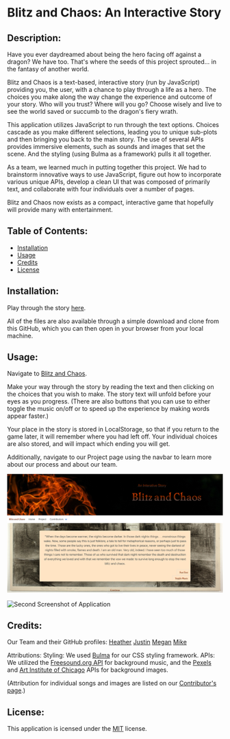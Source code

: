 # Blitz and Chaos: An Interactive Story

## Description:

Have you ever daydreamed about being the hero facing off against a dragon? We have too. That's where the seeds of this project sprouted... in the fantasy of another world. 

Blitz and Chaos is a text-based, interactive story (run by JavaScript) providing you, the user, with a chance to play through a life as a hero. The choices you make along the way change the experience and outcome of your story. Who will you trust? Where will you go? Choose wisely and live to see the world saved or succumb to the dragon's fiery wrath. 

This application utilizes JavaScript to run through the text options. Choices cascade as you make different selections, leading you to unique sub-plots and then bringing you back to the main story. The use of several APIs provides immersive elements, such as sounds and images that set the scene. And the styling (using Bulma as a framework) pulls it all together. 

As a team, we learned much in putting together this project. We had to brainstorm innovative ways to use JavaScript, figure out how to incorporate various unique APIs, develop a clean UI that was composed of primarily text, and collaborate with four individuals over a number of pages. 

Blitz and Chaos now exists as a compact, interactive game that hopefully will provide many with entertainment. 

## Table of Contents:

- [Installation](#installation)
- [Usage](#usage)
- [Credits](#credits)
- [License](#license)

## Installation:

Play through the story [here](https://justinean.github.io/BlitzandChaos/). 

All of the files are also available through a simple download and clone from this GitHub, which you can then open in your browser from your local machine. 

## Usage:

Navigate to [Blitz and Chaos](https://justinean.github.io/BlitzandChaos/). 

Make your way through the story by reading the text and then clicking on the choices that you wish to make. The story text will unfold before your eyes as you progress. (There are also buttons that you can use to either toggle the music on/off or to speed up the experience by making words appear faster.)

Your place in the story is stored in LocalStorage, so that if you return to the game later, it will remember where you had left off. Your individual choices are also stored, and will impact which ending you will get. 

Additionally, navigate to our Project page using the navbar to learn more about our process and about our team. 

![First Screenshot of Application](assets/images/Beginning.png)

![Second Screenshot of Application](assets/images/Mountain.png)

## Credits:

Our Team and their GitHub profiles: 
[Heather](https://github.com/HeatMarie)
[Justin](https://github.com/Justinean)
[Megan](https://github.com/msteblu)
[Mike](https://github.com/mgsteinmetz)

Attributions:
Styling: We used [Bulma](https://bulma.io/) for our CSS styling framework.
APIs: We utilized the [Freesound.org API](https://freesound.org/docs/api/authentication.html) for background music, and the [Pexels](https://www.pexels.com/api/) and [Art Institute of Chicago](https://api.artic.edu/docs/) APIs for background images.


(Attribution for individual songs and images are listed on our [Contributor's page](https://justinean.github.io/BlitzandChaos/contributorsPage.html).) 


## License:

This application is icensed under the [MIT](https://github.com/microsoft/vscode/blob/main/LICENSE.txt) license. 

